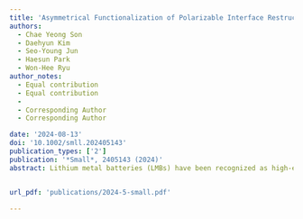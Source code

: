 ```yaml
---
title: 'Asymmetrical Functionalization of Polarizable Interface Restructuring Molecules for Rapid and Longer Operative Lithium Metal Batteries'
authors:
  - Chae Yeong Son 
  - Daehyun Kim 
  - Seo-Young Jun
  - Haesun Park
  - Won-Hee Ryu
author_notes:
  - Equal contribution
  - Equal contribution
  - 
  - Corresponding Author
  - Corresponding Author

date: '2024-08-13'
doi: '10.1002/smll.202405143'
publication_types: ['2']
publication: '*Small*, 2405143 (2024)'
abstract: Lithium metal batteries (LMBs) have been recognized as high-energy storage alternatives; however, problematic surface reactions due to dendritic Li growth are major obstacles to their widespread utilization. Herein, a 3-mercapto-1-propanesulfonic acid sodium salt (MPS) with asymmetrically functionalized thiol and sulfonate groups as polarizable interface-restructuring molecules is proposed to achieve rapid and longer-operating LMBs. Under a harsh condition of 5 mA cm−2, Li–Li symmetric cells employing MPS can be cycled over 1200 cycles, outperforming those employing other molecules symmetrically functionalized by thiol or sulfonate groups. The improved performance of the Li|V2O5 full cell is demonstrated by introducing MPS additives. MPS additives offer advantages by flattening the surface, reconfiguring Li nucleation and growth along the stable (110) plane, and forming a durable and conductive solid–electrolyte interface layer (SEI). This study suggests an effective way to develop a new class of electrolyte additives for LMBs by controlling engineering factors, such as functional groups and polarizable properties.


url_pdf: 'publications/2024-5-small.pdf'

---
```



<!--- Supplementary notes can be added here, including [code and math](https://wowchemy.com/docs/content/writing-markdown-latex/). --->